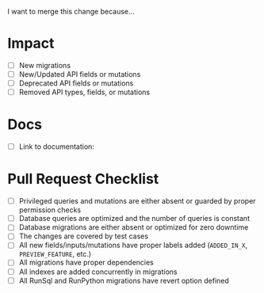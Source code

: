 I want to merge this change because...

<!-- Please mention all relevant issue numbers. -->

# Impact

- [ ] New migrations
- [ ] New/Updated API fields or mutations
- [ ] Deprecated API fields or mutations
- [ ] Removed API types, fields, or mutations

# Docs

<!-- Docs are stored in a separate repository: https://github.com/WeenSpace/weenspace-docs/. -->
<!-- Please provide a link to the PR that updates documentation for your changes. -->
<!-- If changes in docs are not required, please mention that in the description. -->

- [ ] Link to documentation:

# Pull Request Checklist

<!-- Please keep this section. It will make the maintainer's life easier. -->

- [ ] Privileged queries and mutations are either absent or guarded by proper permission checks
- [ ] Database queries are optimized and the number of queries is constant
- [ ] Database migrations are either absent or optimized for zero downtime
- [ ] The changes are covered by test cases
- [ ] All new fields/inputs/mutations have proper labels added (`ADDED_IN_X`, `PREVIEW_FEATURE`, etc.)
- [ ] All migrations have proper dependencies
- [ ] All indexes are added concurrently in migrations
- [ ] All RunSql and RunPython migrations have revert option defined
